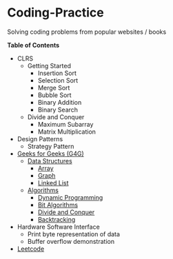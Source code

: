 # Coding-Practice
Solving coding problems from popular websites / books


**Table of Contents**

* CLRS
	* Getting Started
		* Insertion Sort
		* Selection Sort
		* Merge Sort
		* Bubble Sort
		* Binary Addition
		* Binary Search
	* Divide and Conquer
		* Maximum Subarray
		* Matrix Multiplication
* Design Patterns
	* Strategy Pattern
* [Geeks for Geeks (G4G)](http://www.geeksforgeeks.org/)
	* [Data Structures](http://www.geeksforgeeks.org/data-structures/)
		* [Array](http://www.geeksforgeeks.org/array/)
		* [Graph](http://www.geeksforgeeks.org/graph-data-structure-and-algorithms/)
		* [Linked List](http://www.geeksforgeeks.org/data-structures/linked-list/)
	* [Algorithms](http://www.geeksforgeeks.org/fundamentals-of-algorithms/)
		* [Dynamic Programming](http://www.geeksforgeeks.org/fundamentals-of-algorithms/#DynamicProgramming)
		* [Bit Algorithms](http://www.geeksforgeeks.org/fundamentals-of-algorithms/#BitAlgorithms)
		* [Divide and Conquer](http://www.geeksforgeeks.org/fundamentals-of-algorithms/#DivideandConquer)
		* [Backtracking](http://www.geeksforgeeks.org/fundamentals-of-algorithms/#Backtracking)
* Hardware Software Interface
	* Print byte representation of data
	* Buffer overflow demonstration
* [Leetcode](https://leetcode.com/problemset/algorithms/)